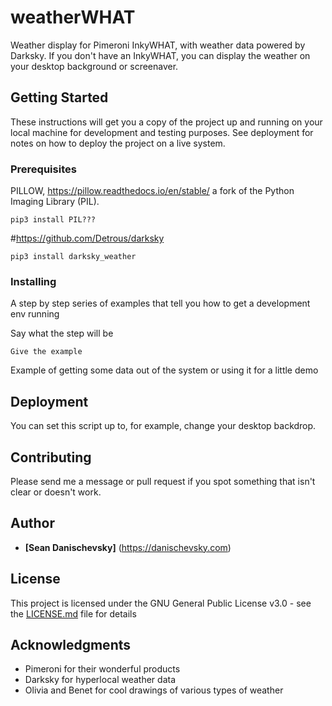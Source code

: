 # weatherWHAT

Weather display for Pimeroni InkyWHAT, with weather data powered by Darksky. If you don't have an InkyWHAT, you can display the weather on your desktop background or screenaver.

## Getting Started

These instructions will get you a copy of the project up and running on your local machine for development and testing purposes. See deployment for notes on how to deploy the project on a live system.

### Prerequisites

PILLOW, https://pillow.readthedocs.io/en/stable/  a fork of the Python Imaging Library (PIL). 
```
pip3 install PIL???
```

#https://github.com/Detrous/darksky
```
pip3 install darksky_weather
```

### Installing

A step by step series of examples that tell you how to get a development env running

Say what the step will be

```
Give the example
```



Example of getting some data out of the system or using it for a little demo


## Deployment

You can set this script up to, for example, change your desktop backdrop. 

## Contributing

Please send me a message or pull request if you spot something that isn't clear or doesn't work.

## Author

* **[Sean Danischevsky]** (https://danischevsky.com)


## License

This project is licensed under the GNU General Public License v3.0 - see the [LICENSE.md](LICENSE.md) file for details

## Acknowledgments

* Pimeroni for their wonderful products
* Darksky for hyperlocal weather data
* Olivia and Benet for cool drawings of various types of weather

